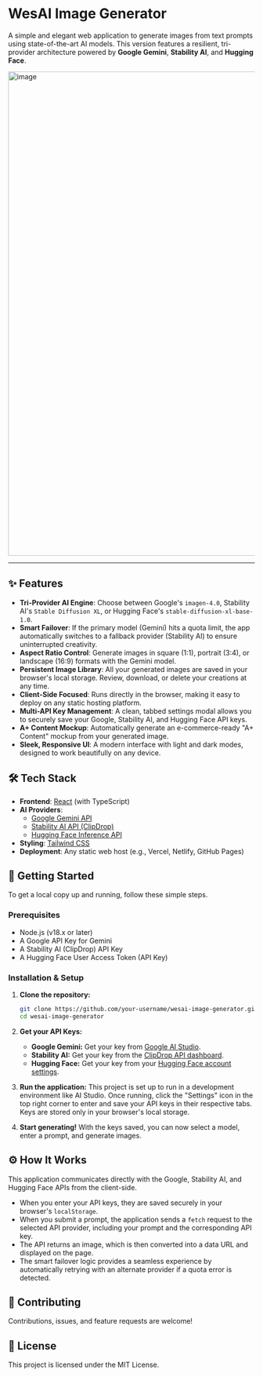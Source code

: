 # WesAI Image Generator

A simple and elegant web application to generate images from text prompts using state-of-the-art AI models. This version features a resilient, tri-provider architecture powered by **Google Gemini**, **Stability AI**, and **Hugging Face**.

<img width="1070" height="987" alt="image" src="https://github.com/user-attachments/assets/42709973-c262-44c3-be28-c51ffc5a5b5c" />

---

## ✨ Features

- **Tri-Provider AI Engine**: Choose between Google's `imagen-4.0`, Stability AI's `Stable Diffusion XL`, or Hugging Face's `stable-diffusion-xl-base-1.0`.
- **Smart Failover**: If the primary model (Gemini) hits a quota limit, the app automatically switches to a fallback provider (Stability AI) to ensure uninterrupted creativity.
- **Aspect Ratio Control**: Generate images in square (1:1), portrait (3:4), or landscape (16:9) formats with the Gemini model.
- **Persistent Image Library**: All your generated images are saved in your browser's local storage. Review, download, or delete your creations at any time.
- **Client-Side Focused**: Runs directly in the browser, making it easy to deploy on any static hosting platform.
- **Multi-API Key Management**: A clean, tabbed settings modal allows you to securely save your Google, Stability AI, and Hugging Face API keys.
- **A+ Content Mockup**: Automatically generate an e-commerce-ready "A+ Content" mockup from your generated image.
- **Sleek, Responsive UI**: A modern interface with light and dark modes, designed to work beautifully on any device.

## 🛠️ Tech Stack

- **Frontend**: [React](https://reactjs.org/) (with TypeScript)
- **AI Providers**: 
    - [Google Gemini API](https://ai.google.dev/)
    - [Stability AI API (ClipDrop)](https://clipdrop.co/apis)
    - [Hugging Face Inference API](https://huggingface.co/inference-api)
- **Styling**: [Tailwind CSS](https://tailwindcss.com/)
- **Deployment**: Any static web host (e.g., Vercel, Netlify, GitHub Pages)

## 🚀 Getting Started

To get a local copy up and running, follow these simple steps.

### Prerequisites

- Node.js (v18.x or later)
- A Google API Key for Gemini
- A Stability AI (ClipDrop) API Key
- A Hugging Face User Access Token (API Key)

### Installation & Setup

1.  **Clone the repository:**
    ```sh
    git clone https://github.com/your-username/wesai-image-generator.git
    cd wesai-image-generator
    ```

2.  **Get your API Keys:**
    - **Google Gemini:** Get your key from [Google AI Studio](https://ai.google.dev/).
    - **Stability AI:** Get your key from the [ClipDrop API dashboard](https://clipdrop.co/apis).
    - **Hugging Face:** Get your key from your [Hugging Face account settings](https://huggingface.co/settings/tokens).

3.  **Run the application:**
    This project is set up to run in a development environment like AI Studio. Once running, click the "Settings" icon in the top right corner to enter and save your API keys in their respective tabs. Keys are stored only in your browser's local storage.

4.  **Start generating!**
    With the keys saved, you can now select a model, enter a prompt, and generate images.

## ⚙️ How It Works

This application communicates directly with the Google, Stability AI, and Hugging Face APIs from the client-side.

-   When you enter your API keys, they are saved securely in your browser's `localStorage`.
-   When you submit a prompt, the application sends a `fetch` request to the selected API provider, including your prompt and the corresponding API key.
-   The API returns an image, which is then converted into a data URL and displayed on the page.
-   The smart failover logic provides a seamless experience by automatically retrying with an alternate provider if a quota error is detected.

## 🤝 Contributing

Contributions, issues, and feature requests are welcome!

## 📄 License

This project is licensed under the MIT License.
